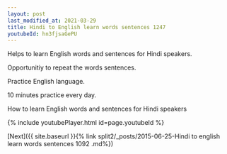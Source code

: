 ```yaml
---
layout: post
last_modified_at: 2021-03-29
title: Hindi to English learn words sentences 1247 
youtubeId: hn3fjsaGePU
---
```

 
 
Helps to learn English words and sentences for Hindi speakers.

Opportunitiy to repeat the words sentences. 

Practice English language. 
 
10 minutes practice every day. 
 
How to learn English words and sentences for Hindi speakers 
 
{% include youtubePlayer.html id=page.youtubeId %}
 
 
[Next]({{ site.baseurl }}{% link  split2/_posts/2015-06-25-Hindi to english learn words sentences 1092 .md%})
 
